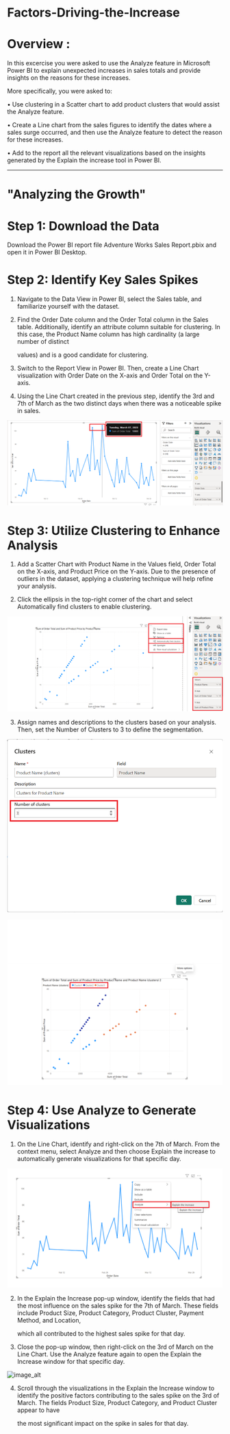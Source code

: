 # Factors-Driving-the-Increase

# Overview :

In this excercise you were asked to use the Analyze feature in Microsoft Power BI to explain unexpected increases in sales totals and provide insights on the reasons for these increases. 

More specifically, you were asked to:

   • Use clustering in a Scatter chart to add product clusters that would assist the Analyze feature.

   • Create a Line chart from the sales figures to identify the dates where a sales surge occurred, and then use the Analyze feature to detect the reason for these increases.

   • Add to the report all the relevant visualizations based on the insights generated by the Explain the increase tool in Power BI.

----------------------------------------------------------------------------------------------------------------------------------------------------------------------------------------------

# "Analyzing the Growth"

# Step 1: Download the Data

  Download the Power BI report file Adventure Works Sales Report.pbix and open it in Power BI Desktop.

# Step 2: Identify Key Sales Spikes

  1. Navigate to the Data View in Power BI, select the Sales table, and familiarize yourself with the dataset.

  2. Find the Order Date column and the Order Total column in the Sales table. Additionally, identify an attribute column suitable for clustering. In this case, the Product Name column has high cardinality (a large number of distinct 

     values) and is a good candidate for clustering.

  3. Switch to the Report View in Power BI. Then, create a Line Chart visualization with Order Date on the X-axis and Order Total on the Y-axis.

  4. Using the Line Chart created in the previous step, identify the 3rd and 7th of March as the two distinct days when there was a noticeable spike in sales.

![image_alt](https://github.com/DSgenes/Factors-Driving-the-Increase/blob/f819fc43dc0ea7e7c7775ee12dd97142e32cf886/Screenshot%201.png)

# Step 3: Utilize Clustering to Enhance Analysis

  1. Add a Scatter Chart with Product Name in the Values field, Order Total on the X-axis, and Product Price on the Y-axis. Due to the presence of outliers in the dataset, applying a clustering technique will help refine your analysis.

  2. Click the ellipsis in the top-right corner of the chart and select Automatically find clusters to enable clustering.

![image_alt](https://github.com/DSgenes/Factors-Driving-the-Increase/blob/72690e6d79e87870932c7cbf35d0c06b858ec0d3/Screenshot%202.png)

  3. Assign names and descriptions to the clusters based on your analysis. Then, set the Number of Clusters to 3 to define the segmentation.

![image_alt](https://github.com/DSgenes/Factors-Driving-the-Increase/blob/84d74b50d6b9db00396ca2ee4a344920702cfd3a/Screenshot%203.png)

![image_alt](https://github.com/DSgenes/Factors-Driving-the-Increase/blob/26082ac8e095ef7c0e71ea37ec1926a3606dc7f8/Screenshot%204.png)

# Step 4: Use Analyze to Generate Visualizations

  1. On the Line Chart, identify and right-click on the 7th of March. From the context menu, select Analyze and then choose Explain the increase to automatically generate visualizations for that specific day.

![image_alt](https://github.com/DSgenes/Factors-Driving-the-Increase/blob/8d35fc7e1ab10c354d21c2ad74073bad17f2cd51/Screenshot%205.png)

  2. In the Explain the Increase pop-up window, identify the fields that had the most influence on the sales spike for the 7th of March. These fields include Product Size, Product Category, Product Cluster, Payment Method, and Location, 
 
     which all contributed to the highest sales spike for that day.

  3. Close the pop-up window, then right-click on the 3rd of March on the Line Chart. Use the Analyze feature again to open the Explain the Increase window for that specific day.

![image_alt]()

  4. Scroll through the visualizations in the Explain the Increase window to identify the positive factors contributing to the sales spike on the 3rd of March. The fields Product Size, Product Category, and Product Cluster appear to have

     the most significant impact on the spike in sales for that day.


